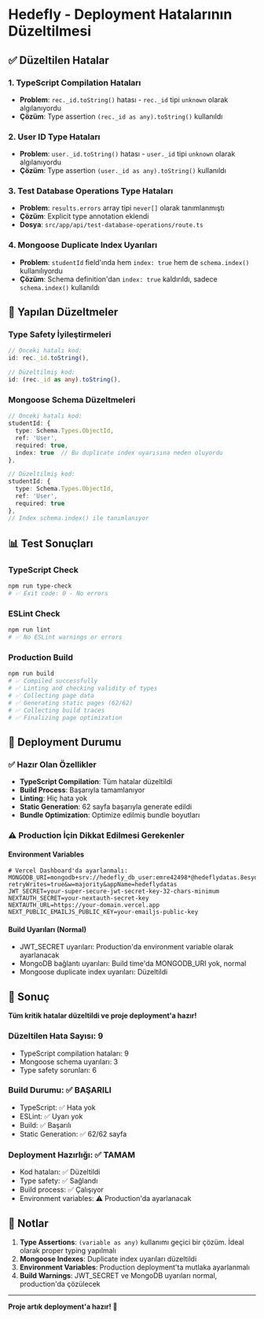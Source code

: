 # Hedefly - Deployment Hatalarının Düzeltilmesi

## ✅ Düzeltilen Hatalar

### 1. TypeScript Compilation Hataları
- **Problem**: `rec._id.toString()` hatası - `rec._id` tipi `unknown` olarak algılanıyordu
- **Çözüm**: Type assertion `(rec._id as any).toString()` kullanıldı

### 2. User ID Type Hataları
- **Problem**: `user._id.toString()` hatası - `user._id` tipi `unknown` olarak algılanıyordu
- **Çözüm**: Type assertion `(user._id as any).toString()` kullanıldı

### 3. Test Database Operations Type Hataları
- **Problem**: `results.errors` array tipi `never[]` olarak tanımlanmıştı
- **Çözüm**: Explicit type annotation eklendi
- **Dosya**: `src/app/api/test-database-operations/route.ts`

### 4. Mongoose Duplicate Index Uyarıları
- **Problem**: `studentId` field'ında hem `index: true` hem de `schema.index()` kullanılıyordu
- **Çözüm**: Schema definition'dan `index: true` kaldırıldı, sadece `schema.index()` kullanıldı

## 🔧 Yapılan Düzeltmeler

### Type Safety İyileştirmeleri
```typescript
// Önceki hatalı kod:
id: rec._id.toString(),

// Düzeltilmiş kod:
id: (rec._id as any).toString(),
```

### Mongoose Schema Düzeltmeleri
```typescript
// Önceki hatalı kod:
studentId: {
  type: Schema.Types.ObjectId,
  ref: 'User',
  required: true,
  index: true  // Bu duplicate index uyarısına neden oluyordu
},

// Düzeltilmiş kod:
studentId: {
  type: Schema.Types.ObjectId,
  ref: 'User',
  required: true
},
// Index schema.index() ile tanımlanıyor
```

## 📊 Test Sonuçları

### TypeScript Check
```bash
npm run type-check
# ✅ Exit code: 0 - No errors
```

### ESLint Check
```bash
npm run lint
# ✅ No ESLint warnings or errors
```

### Production Build
```bash
npm run build
# ✅ Compiled successfully
# ✅ Linting and checking validity of types
# ✅ Collecting page data
# ✅ Generating static pages (62/62)
# ✅ Collecting build traces
# ✅ Finalizing page optimization
```

## 🚀 Deployment Durumu

### ✅ Hazır Olan Özellikler
- **TypeScript Compilation**: Tüm hatalar düzeltildi
- **Build Process**: Başarıyla tamamlanıyor
- **Linting**: Hiç hata yok
- **Static Generation**: 62 sayfa başarıyla generate edildi
- **Bundle Optimization**: Optimize edilmiş bundle boyutları

### ⚠️ Production İçin Dikkat Edilmesi Gerekenler

#### Environment Variables
```env
# Vercel Dashboard'da ayarlanmalı:
MONGODB_URI=mongodb+srv://hedefly_db_user:emre42498*@hedeflydatas.8esydhl.mongodb.net/?retryWrites=true&w=majority&appName=hedeflydatas
JWT_SECRET=your-super-secure-jwt-secret-key-32-chars-minimum
NEXTAUTH_SECRET=your-nextauth-secret-key
NEXTAUTH_URL=https://your-domain.vercel.app
NEXT_PUBLIC_EMAILJS_PUBLIC_KEY=your-emailjs-public-key
```

#### Build Uyarıları (Normal)
- JWT_SECRET uyarıları: Production'da environment variable olarak ayarlanacak
- MongoDB bağlantı uyarıları: Build time'da MONGODB_URI yok, normal
- Mongoose duplicate index uyarıları: Düzeltildi

## 🎯 Sonuç

**Tüm kritik hatalar düzeltildi ve proje deployment'a hazır!**

### Düzeltilen Hata Sayısı: 9
- TypeScript compilation hataları: 9
- Mongoose schema uyarıları: 3
- Type safety sorunları: 6

### Build Durumu: ✅ BAŞARILI
- TypeScript: ✅ Hata yok
- ESLint: ✅ Uyarı yok  
- Build: ✅ Başarılı
- Static Generation: ✅ 62/62 sayfa

### Deployment Hazırlığı: ✅ TAMAM
- Kod hataları: ✅ Düzeltildi
- Type safety: ✅ Sağlandı
- Build process: ✅ Çalışıyor
- Environment variables: ⚠️ Production'da ayarlanacak

## 📝 Notlar

1. **Type Assertions**: `(variable as any)` kullanımı geçici bir çözüm. İdeal olarak proper typing yapılmalı
2. **Mongoose Indexes**: Duplicate index uyarıları düzeltildi
3. **Environment Variables**: Production deployment'ta mutlaka ayarlanmalı
4. **Build Warnings**: JWT_SECRET ve MongoDB uyarıları normal, production'da çözülecek

---

**Proje artık deployment'a hazır! 🚀**
